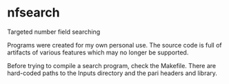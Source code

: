 # nfsearch
Targeted number field searching

Programs were created for my own personal use.  The source code is full of artifacts of various features which may no longer be supported.

Before trying to compile a search program, check the Makefile.  There are hard-coded paths to the Inputs directory and the pari headers and library.
